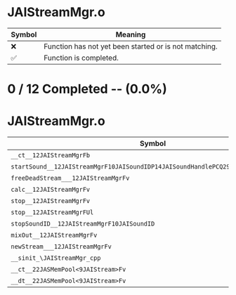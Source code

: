 # JAIStreamMgr.o
| Symbol | Meaning 
| ------------- | ------------- 
| :x: | Function has not yet been started or is not matching. 
| :white_check_mark: | Function is completed. 


# 0 / 12 Completed -- (0.0%)
# JAIStreamMgr.o
| Symbol | Decompiled? |
| ------------- | ------------- |
| `__ct__12JAIStreamMgrFb` | :x: |
| `startSound__12JAIStreamMgrF10JAISoundIDP14JAISoundHandlePCQ29JGeometry8TVec3<f>` | :x: |
| `freeDeadStream___12JAIStreamMgrFv` | :x: |
| `calc__12JAIStreamMgrFv` | :x: |
| `stop__12JAIStreamMgrFv` | :x: |
| `stop__12JAIStreamMgrFUl` | :x: |
| `stopSoundID__12JAIStreamMgrF10JAISoundID` | :x: |
| `mixOut__12JAIStreamMgrFv` | :x: |
| `newStream___12JAIStreamMgrFv` | :x: |
| `__sinit_\JAIStreamMgr_cpp` | :x: |
| `__ct__22JASMemPool<9JAIStream>Fv` | :x: |
| `__dt__22JASMemPool<9JAIStream>Fv` | :x: |
